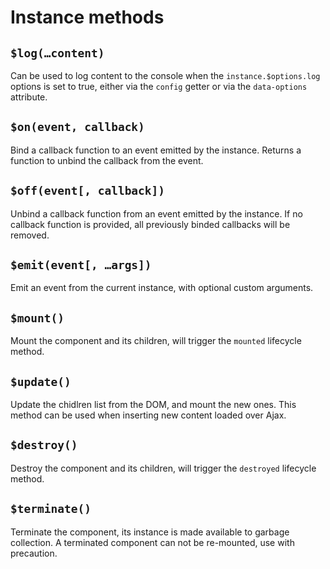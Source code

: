# Instance methods

## `$log(…content)`

Can be used to log content to the console when the `instance.$options.log` options is set to true, either via the `config` getter or via the `data-options` attribute.

## `$on(event, callback)`

Bind a callback function to an event emitted by the instance. Returns a function to unbind the callback from the event.

## `$off(event[, callback])`

Unbind a callback function from an event emitted by the instance. If no callback function is provided, all previously binded callbacks will be removed.

## `$emit(event[, …args])`

Emit an event from the current instance, with optional custom arguments.

## `$mount()`

Mount the component and its children, will trigger the `mounted` lifecycle method.

## `$update()`

Update the chidlren list from the DOM, and mount the new ones. This method can be used when inserting new content loaded over Ajax.

## `$destroy()`

Destroy the component and its children, will trigger the `destroyed` lifecycle method.

## `$terminate()`

Terminate the component, its instance is made available to garbage collection. A terminated component can not be re-mounted, use with precaution.
